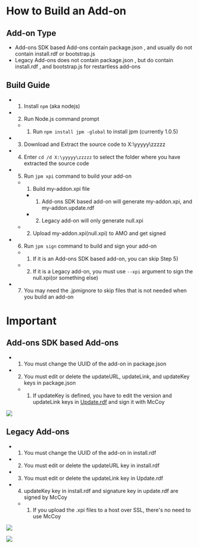 # How to Build an Add-on

## Add-on Type
- Add-ons SDK based Add-ons contain package.json , and usually do not contain install.rdf or bootstrap.js
- Legacy Add-ons does not contain package.json , but do contain install.rdf , and bootstrap.js for restartless add-ons

## Build Guide
- 1) Install `npm` (aka nodejs)
- 2) Run Node.js command prompt
  - 1) Run `npm install jpm -global` to install jpm (currently 1.0.5)
- 3) Download and Extract the source code to X:\yyyyy\zzzzz
- 4) Enter `cd /d X:\yyyyy\zzzzz` to select the folder where you have extracted the source code
- 5) Run `jpm xpi` command to build your add-on
  - 1) Build my-addon.xpi file
    - 1) Add-ons SDK based add-on will generate my-addon.xpi, and my-addon.update.rdf
    - 2) Legacy add-on will only generate null.xpi
  - 2) Upload my-addon.xpi(null.xpi) to AMO and get signed
- 6) Run `jpm sign` command to build and sign your add-on
  - 1) If it is an Add-ons SDK based add-on, you can skip Step 5)
  - 2) If it is a Legacy add-on, you must use `--xpi` argument to sign the null.xpi(or something else)
- 7) You may need the .jpmignore to skip files that is not needed when you build an add-on

# Important

## Add-ons SDK based Add-ons
- 1) You must change the UUID of the add-on in package.json
- 2) You must edit or delete the updateURL, updateLink, and updateKey keys in package.json
  - 1) If updateKey is defined, you have to edit the version and updateLink keys in [Update.rdf](https://raw.githubusercontent.com/jc3213/Misc/master/Sample/Update.rdf) and sign it with McCoy

<p><img src="http://i66.tinypic.com/ml5abm.png"></p>

## Legacy Add-ons
- 1) You must change the UUID of the add-on in install.rdf
- 2) You must edit or delete the updateURL key in install.rdf
- 3) You must edit or delete the updateLink key in Update.rdf
- 4) updateKey key in install.rdf and signature key in update.rdf are signed by McCoy
  - 1) If you upload the .xpi files to a host over SSL, there's no need to use McCoy

<p><img src="http://i68.tinypic.com/29zzcpv.png"></p>
<p><img src="http://i67.tinypic.com/6944dl.png"></p>
